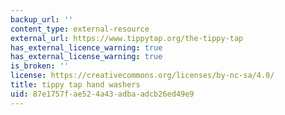 ```yaml
---
backup_url: ''
content_type: external-resource
external_url: https://www.tippytap.org/the-tippy-tap
has_external_licence_warning: true
has_external_license_warning: true
is_broken: ''
license: https://creativecommons.org/licenses/by-nc-sa/4.0/
title: tippy tap hand washers
uid: 87e1757f-ae52-4a43-adba-adcb26ed49e9
---
```

